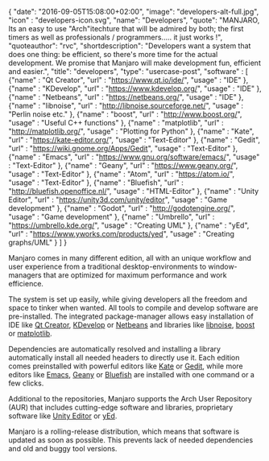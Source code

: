 {
  "date": "2016-09-05T15:08:00+02:00",
  "image": "developers-alt-full.jpg",
  "icon" : "developers-icon.svg",
  "name": "Developers",
  "quote": "MANJARO, Its an easy to use \"Arch\"itechture that will be admired by both; the first timers as well as professionals / programmers..... it just works !",
  "quoteauthor": "rvc",
  "shortdescription": "Developers want a system that does one thing: be efficient, so there's more time for the actual development. We promise that Manjaro will make development fun, efficient and easier.",
  "title": "developers",
  "type": "usercase-post",
  "software" : [
  {"name" : "Qt Creator", "url" : "https://www.qt.io/ide/", "usage" : "IDE" },
  {"name" : "KDevelop", "url" : "https://www.kdevelop.org/", "usage" : "IDE" },
  {"name" : "Netbeans", "url" : "https://netbeans.org/", "usage" : "IDE" },
  {"name" : "libnoise", "url" : "http://libnoise.sourceforge.net/", "usage" : "Perlin noise etc." },
  {"name" : "boost", "url" : "http://www.boost.org/", "usage" : "Useful C++ functions" },
  {"name" : "matplotlib", "url" : "http://matplotlib.org/", "usage" : "Plotting for Python" },
  {"name" : "Kate", "url" : "https://kate-editor.org/", "usage" : "Text-Editor" },
  {"name" : "Gedit", "url" : "https://wiki.gnome.org/Apps/Gedit", "usage" : "Text-Editor" },
  {"name" : "Emacs", "url" : "https://www.gnu.org/software/emacs/", "usage" : "Text-Editor" },
  {"name" : "Geany", "url" : "https://www.geany.org/", "usage" : "Text-Editor" },
  {"name" : "Atom", "url" : "https://atom.io/", "usage" : "Text-Editor" },
  {"name" : "Bluefish", "url" : "http://bluefish.openoffice.nl/", "usage" : "HTML-Editor" },
  {"name" : "Unity Editor", "url" : "https://unity3d.com/unity/editor", "usage" : "Game development" },
  {"name" : "Godot", "url" : "http://godotengine.org/", "usage" : "Game development" },
  {"name" : "Umbrello", "url" : "https://umbrello.kde.org/", "usage" : "Creating UML" },
  {"name" : "yEd", "url" : "https://www.yworks.com/products/yed", "usage" : "Creating graphs/UML" }
  ]
}

Manjaro comes in many different edition, all with an unique workflow and user experience from a traditional desktop-environments to window-managers that are optimized for maximum performance and work efficience.

The system is set up easily, while giving developers all the freedom and space to tinker when wanted. All tools to compile and develop software are pre-installed. The integrated package-manager allows easy installation of IDE like [Qt Creator](https://www.qt.io/ide/), [KDevelop](https://www.kdevelop.org/) or [Netbeans](https://netbeans.org/) and libraries like [libnoise](http://libnoise.sourceforge.net/), [boost](http://www.boost.org/) or [matplotlib](http://matplotlib.org/).

Dependencies are automatically resolved and installing a library automatically install all needed headers to directly use it. Each edition comes preinstalled with powerful editors like [Kate](https://kate-editor.org/) or [Gedit](https://wiki.gnome.org/Apps/Gedit), while more editors like [Emacs](https://www.gnu.org/software/emacs/), [Geany](https://www.geany.org/) or [Bluefish](http://bluefish.openoffice.nl/) are installed with one command or a few clicks.

Additional to the repositories, Manjaro supports the Arch User Repository (AUR) that includes cutting-edge software and libraries, proprietary software like [Unity Editor](https://unity3d.com/unity/editor) or [yEd](https://www.yworks.com/products/yed).

Manjaro is a rolling-release distribution, which means that software is updated as soon as possible. This prevents lack of needed dependencies and old and buggy tool versions.
